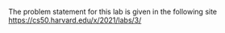 The problem statement for this lab is given in the following site https://cs50.harvard.edu/x/2021/labs/3/
